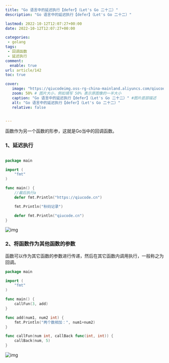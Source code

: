 ```yaml
---
title: "Go 语言中的延迟执行【defer】（Let's Go 二十二）"
description: "Go 语言中的延迟执行【defer】（Let's Go 二十二）"

lastmod: 2022-10-12T12:07:27+00:00
date: 2022-10-12T12:07:27+00:00

categories:
 - golang
tags:
 - 回调函数
 - 延迟执行
comment:
  enable: true
url: article/142
toc: true

cover:
   image: "https://qiucodeimg.oss-rg-china-mainland.aliyuncs.com/qiucode2020/1665576255955.png" #图片路径例如：posts/tech/123/123.png
   zoom: 50% # 图片大小，例如填写 50% 表示原图像的一半大小
   caption: "Go 语言中的延迟执行【defer】（Let's Go 二十二）" #图片底部描述
   alt: "Go 语言中的延迟执行【defer】（Let's Go 二十二）"
   relative: false


---
```


函数作为另一个函数的形参，这就是Go当中的回调函数。

<!--more-->

### 1、延迟执行

```go

package main

import (
    "fmt"
)

func main() {
    //最后执行a
    defer fmt.Println("https://qiucode.cn")

    fmt.Println("秋码记录")

    defer fmt.Println("qiucode.cn")
}
```



![img](https://qiucodeimg.oss-rg-china-mainland.aliyuncs.com/qiucode2020/1665576255955.png)

### 2、将函数作为其他函数的参数

函数可以作为其它函数的参数进行传递，然后在其它函数内调用执行，一般称之为回调。

```go
package main

import (
    "fmt"
)

func main() {
    callFun(3, add)
}

func add(num1, num2 int) {
    fmt.Println("两个数相加：", num1+num2)
}

func callFun(num int, callBack func(int, int)) {
    callBack(num, 5)
}
```



![img](https://qiucodeimg.oss-rg-china-mainland.aliyuncs.com/qiucode2020/1665576290089.png)